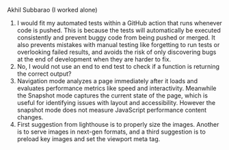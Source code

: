 Akhil Subbarao (I worked alone)
1) I  would fit my automated tests within a GitHub action that runs whenever code is pushed. This is because the tests will automatically be executed consistently and prevent buggy code from being pushed or merged. It also prevents mistakes with manual testing like forgetting to run tests or overlooking failed results, and avoids the risk of only discovering bugs at the end of development when they are harder to fix.
2) No, I would not use an end to end test to check if a function is returning the correct output?
3) Navigation mode analyzes a page immediately after it loads and evaluates performance metrics like speed and interactivity. Meanwhile the Snapshot mode captures the current state of the page, which is useful for identifying issues with layout and accessibility. However the snapshot mode does not measure JavaScript performance content changes.
4) First suggestion from lighthouse is to properly size the images. Another is to serve images in next-gen formats, and a third suggestion is to preload key images and set the viewport meta tag.
